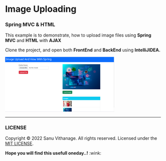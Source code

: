 <h1>Image Uploading</h1>
<h3>Spring MVC & HTML</h3>

<p>This example is to demonstrate, how to upload image files using <b>Spring MVC</b> and <b>HTML</b> with <b>AJAX</b></p>

<p>Clone the project, and open both <b>FrontEnd</b> and <b>BackEnd</b> using <b>IntelliJIDEA.</b></p>

<img src="assets/ss.png" width="70%">
<hr>

### LICENSE

Copyright © 2022 Sanu Vithanage. All rights reserved. Licensed under the [MIT LICENSE](LICENSE).

<p><b>Hope you will find this usefull oneday..!</b> :wink:</p>